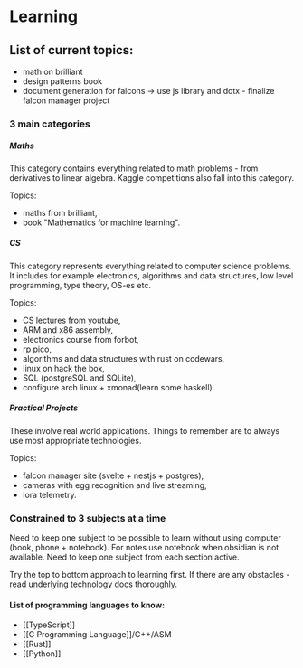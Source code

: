# Learning

## List of current topics:
- math on brilliant
- design patterns book
- document generation for falcons -> use js library and dotx - finalize falcon manager project

### 3 main categories

##### Maths

This category contains everything related to math problems - from derivatives to linear algebra. Kaggle competitions also fall into this category.

Topics:
- maths from brilliant,
- book "Mathematics for machine learning".

##### CS

This category represents everything related to computer science problems. It includes for example electronics, algorithms and data structures, low level programming, type theory, OS-es etc.

Topics:
- CS lectures from youtube,
- ARM and x86 assembly,
- electronics course from forbot,
- rp pico,
- algorithms and data structures with rust on codewars,
- linux on hack the box,
- SQL (postgreSQL and SQLite),
- configure arch linux + xmonad(learn some haskell).

##### Practical Projects

These involve real world applications. Things to remember are to always use most appropriate technologies.

Topics:
- falcon manager site (svelte + nestjs + postgres),
- cameras with egg recognition and live streaming,
- lora telemetry.

### Constrained to 3 subjects at a time

Need to keep one subject to be possible to learn without using computer (book, phone + notebook). For notes use notebook when obsidian is not available. Need to keep one subject from each section active.

Try the top to bottom approach to learning first. If there are any obstacles - read underlying technology docs thoroughly.

#### List of programming languages to know:
- [[TypeScript]]
- [[C Programming Language]]/C++/ASM
- [[Rust]]
- [[Python]]